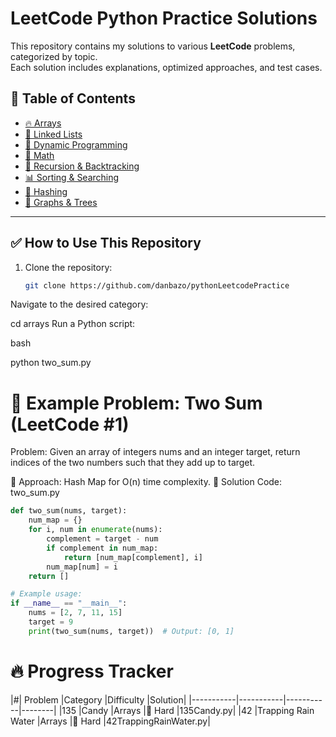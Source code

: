 #  LeetCode Python Practice Solutions

This repository contains my solutions to various **LeetCode** problems, categorized by topic.  
Each solution includes explanations, optimized approaches, and test cases.  

## 📖 Table of Contents
- [🔥 Arrays](Arrays/)
- [🔗 Linked Lists](linked_lists/)
- [🔁 Dynamic Programming](dynamic_programming/)
- [🧮 Math](math/)
- [🧩 Recursion & Backtracking](recursion/)
- [📊 Sorting & Searching](sorting_searching/)
- [🔑 Hashing](hashing/)
- [📡 Graphs & Trees](graphs_trees/)

---

## ✅ How to Use This Repository
1. Clone the repository:  
   ```bash
   git clone https://github.com/danbazo/pythonLeetcodePractice
Navigate to the desired category:


cd arrays
Run a Python script:

bash

python two_sum.py

# 📌 Example Problem: Two Sum (LeetCode #1)
Problem: Given an array of integers nums and an integer target, return indices of the two numbers such that they add up to target.

🔹 Approach: Hash Map for O(n) time complexity.
🔹 Solution Code: two_sum.py
``` python
def two_sum(nums, target):
    num_map = {}
    for i, num in enumerate(nums):
        complement = target - num
        if complement in num_map:
            return [num_map[complement], i]
        num_map[num] = i
    return []

# Example usage:
if __name__ == "__main__":
    nums = [2, 7, 11, 15]
    target = 9
    print(two_sum(nums, target))  # Output: [0, 1]
```

# 🔥 Progress Tracker

|#|	Problem	|Category	|Difficulty	|Solution|
|-----------|-----------|-----------|--------|
|135	|Candy	|Arrays	|🔴 Hard	|135Candy.py|
|42 |Trapping Rain Water	|Arrays	|🔴 Hard	|42TrappingRainWater.py|








